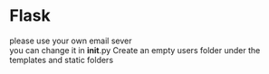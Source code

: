 # Flask

please use your own email sever              
you can change it in __init__.py 
Create an empty users folder under the templates and static folders
